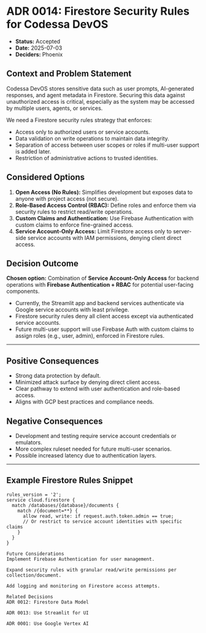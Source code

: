 # ADR 0014: Firestore Security Rules for Codessa DevOS

- **Status:** Accepted  
- **Date:** 2025-07-03  
- **Deciders:** Phoenix  

## Context and Problem Statement

Codessa DevOS stores sensitive data such as user prompts, AI-generated responses, and agent metadata in Firestore. Securing this data against unauthorized access is critical, especially as the system may be accessed by multiple users, agents, or services.

We need a Firestore security rules strategy that enforces:

- Access only to authorized users or service accounts.  
- Data validation on write operations to maintain data integrity.  
- Separation of access between user scopes or roles if multi-user support is added later.  
- Restriction of administrative actions to trusted identities.  

## Considered Options

1. **Open Access (No Rules):** Simplifies development but exposes data to anyone with project access (not secure).  
2. **Role-Based Access Control (RBAC):** Define roles and enforce them via security rules to restrict read/write operations.  
3. **Custom Claims and Authentication:** Use Firebase Authentication with custom claims to enforce fine-grained access.  
4. **Service Account-Only Access:** Limit Firestore access only to server-side service accounts with IAM permissions, denying client direct access.  

## Decision Outcome

**Chosen option:** Combination of **Service Account-Only Access** for backend operations with **Firebase Authentication + RBAC** for potential user-facing components.

- Currently, the Streamlit app and backend services authenticate via Google service accounts with least privilege.  
- Firestore security rules deny all client access except via authenticated service accounts.  
- Future multi-user support will use Firebase Auth with custom claims to assign roles (e.g., user, admin), enforced in Firestore rules.

---

## Positive Consequences

- Strong data protection by default.  
- Minimized attack surface by denying direct client access.  
- Clear pathway to extend with user authentication and role-based access.  
- Aligns with GCP best practices and compliance needs.

## Negative Consequences

- Development and testing require service account credentials or emulators.  
- More complex ruleset needed for future multi-user scenarios.  
- Possible increased latency due to authentication layers.

---

## Example Firestore Rules Snippet

```firestore
rules_version = '2';
service cloud.firestore {
  match /databases/{database}/documents {
    match /{document=**} {
      allow read, write: if request.auth.token.admin == true;
      // Or restrict to service account identities with specific claims
    }
  }
}

Future Considerations
Implement Firebase Authentication for user management.

Expand security rules with granular read/write permissions per collection/document.

Add logging and monitoring on Firestore access attempts.

Related Decisions
ADR 0012: Firestore Data Model

ADR 0013: Use Streamlit for UI

ADR 0001: Use Google Vertex AI
